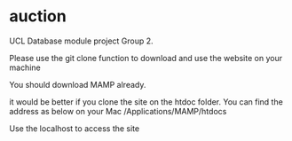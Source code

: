 # auction
UCL Database module project
Group 2.

Please use the git clone function to download and use the website on your machine

You should download MAMP already.

it would be better if you clone the site on the htdoc folder. You can find the address as below on your Mac
/Applications/MAMP/htdocs

Use the localhost to access the site
